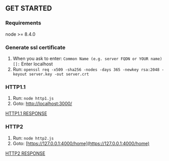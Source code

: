 ## GET STARTED

### Requirements
node >= 8.4.0

### Generate ssl certificate

1. When you ask to enter: ``` Common Name (e.g. server FQDN or YOUR name) []: ``` Enter localhost
2. Run: ```openssl req -x509 -sha256 -nodes -days 365 -newkey rsa:2048 -keyout server.key -out server.crt ```

### HTTP1.1

1. Run: ```node http1.js```
2. Goto:  [http://localhost:3000/](http://localhost:3000/)

[HTTP1.1 RESPONSE](https://github.com/sohamdodia/server-push-express/blob/master/Screenshots/http-1.png)

### HTTP2

 1. Run: ```node http2.js```
 2. Goto: [https://127.0.0.1:4000/home](https://127.0.0.1:4000/home)

[HTTP2 RESPONSE](https://github.com/sohamdodia/server-push-express/blob/master/Screenshots/http-2.png)
